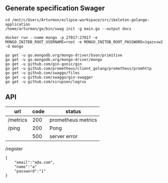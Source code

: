 ## Generate specification Swager
```
cd /mnt/c/Users/Arturmon/eclipse-workspace/src/skeleton-golange-application
/home/arturmon/go/bin/swag init -g main.go --output docs
```
```
docker run --name mongo -p 27017:27017 -e MONGO_INITDB_ROOT_USERNAME=root -e MONGO_INITDB_ROOT_PASSWORD=1qazxsw2 -d mongo
```

```
go get -u go.mongodb.org/mongo-driver/bson/primitive
go get -u go.mongodb.org/mongo-driver/mongo
go get -u github.com/gin-gonic/gin
go get -u github.com/prometheus/client_golang/prometheus/promhttp
go get -u github.com/swaggo/files
go get -u github.com/swaggo/gin-swagger
go get -u github.com/sirupsen/logrus
```
## API

| url      | code | status             |
|----------|------|--------------------|
| /metrics | 200  | prometheus metrics |
| /ping | 200 | Pong |
| | 500 | server error |


/register  
```
{
    "email":"a@a.com",
    "name":"a"
    "password":"1"
}
```